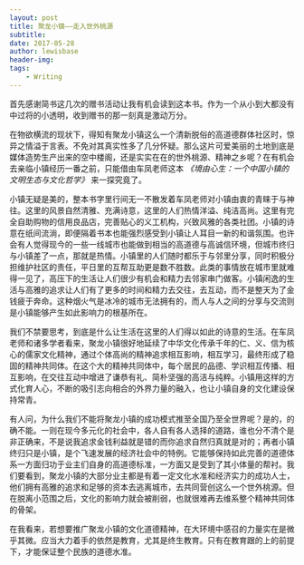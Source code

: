```yaml
---
layout: post
title: 聚龙小镇——走入世外桃源
subtitle:
date: 2017-05-28
author: lewisbase
header-img:
tags: 
    - Writing
---
```



首先感谢简书这几次的赠书活动让我有机会读到这本书。作为一个从小到大都没有中过将的小透明，收到赠书的那一刻真是激动万分。

在物欲横流的现状下，得知有聚龙小镇这么一个清新脱俗的高道德群体社区时，惊异之情溢于言表。不免对其真实性多了几分怀疑。那么这片可爱美丽的土地到底是媒体造势生产出来的空中楼阁，还是实实在在的世外桃源、精神之乡呢？在有机会去亲临小镇经历一番之前，只能借由车凤老师这本 _《境由心生：一个中国小镇的文明生态与文化哲学》_ 来一探究竟了。

小镇无疑是美的，整本书字里行间无一不散发着车凤老师对小镇由衷的青睐于与神往。这里的风景自然清雅、充满诗意，这里的人们热情洋溢、纯洁高尚。这里有完全自助购物的信用良品店，完善贴心的义工机构，兴致风雅的各类社团。小镇的诗意在纸间流淌，即便隔着书本也能强烈感受到小镇让人耳目一新的和谐氛围。也许会有人觉得现今的一些一线城市也能做到相当的高道德与高诚信环境，但城市终归与小镇差了一点，那就是热情。小镇里的人们随时都乐于与邻里分享，同时积极分担维护社区的责任，平日里的互帮互助更是数不胜数。此类的事情放在城市里就难得一见了，高压下的生活让人们很少有机会和精力去邻家串门做客。小镇闲逸的生活与高雅的追求让人们有了更多的时间和精力去交往，去互动，而不是整天为了金钱疲于奔命。这种烟火气是冰冷的城市无法拥有的，而人与人之间的分享与交流则是小镇能够产生如此影响力的根基所在。

我们不禁要思考，到底是什么让生活在这里的人们得以如此的诗意的生活。在车凤老师和诸多学者看来，聚龙小镇很好地延续了中华文化传承千年的仁、义、信为核心的儒家文化精神，通过个体高尚的精神追求相互影响，相互学习，最终形成了稳固的精神共同体。在这个大的精神共同体中，每个居民的品德、学识相互传播、相互影响，在交往互动中增进了谦恭有礼、简朴坚强的高洁与纯粹。小镇用这样的方式化育人心，不断的吸引志向相合的外界力量的融入，也让小镇自身的文化建设保持常青。

有人问，为什么我们不能将聚龙小镇的成功模式推至全国乃至全世界呢？是的，的确不能。一则在现今多元化的社会中，各人自有各人选择的道路，谁也分不清个是非正确来，不是说我追求金钱利益就是错的而你追求自然归真就是对的；再者小镇终归只是小镇，是个飞速发展的经济社会中的特例。它能够保持如此完善的道德体系一方面归功于业主们自身的高道德标准，一方面又是受到了其小体量的帮衬。我们要看到，聚龙小镇的大部分业主都是有着一定文化水准和经济实力的成功人士，他们拥有高雅的追求和足够的资本去逃离城市，去共同营创这么一个世外桃源。但在脱离小范围之后，文化的影响力就会被削弱，也就很难再去维系整个精神共同体的骨架。

在我看来，若想要推广聚龙小镇的文化道德精神，在大环境中感召的力量实在是微乎其微。应当大力着手的依然是教育，尤其是终生教育。只有在教育跟的上的前提下，才能保证整个民族的道德水准。